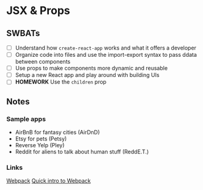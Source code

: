 JSX & Props
=============================

## SWBATs
- [ ] Understand how `create-react-app` works and what it offers a developer
- [ ] Organize code into files and use the import-export syntax to pass ddata between components
- [ ] Use props to make components more dynamic and reusable
- [ ] Setup a new React app and play around with building UIs
- [ ] **HOMEWORK** Use the `children` prop 

## Notes

### Sample apps
- AirBnB for fantasy cities (AirDnD)
- Etsy for pets (Petsy)
- Reverse Yelp (Pley)
- Reddit for aliens to talk about human stuff (ReddE.T.)


### Links
[Webpack](https://webpack.js.org/)
[Quick intro to Webpack](https://medium.com/the-self-taught-programmer/what-is-webpack-and-why-should-i-care-part-1-introduction-ca4da7d0d8dc)

